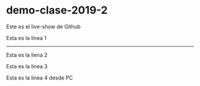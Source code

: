 # demo-clase-2019-2
Este es el live-show de Github

Esta es la línea 1
- - - - - - - - - -  - -
Esta es la líena 2

Esta es la línea 3

Esta es la línea 4 desde PC
